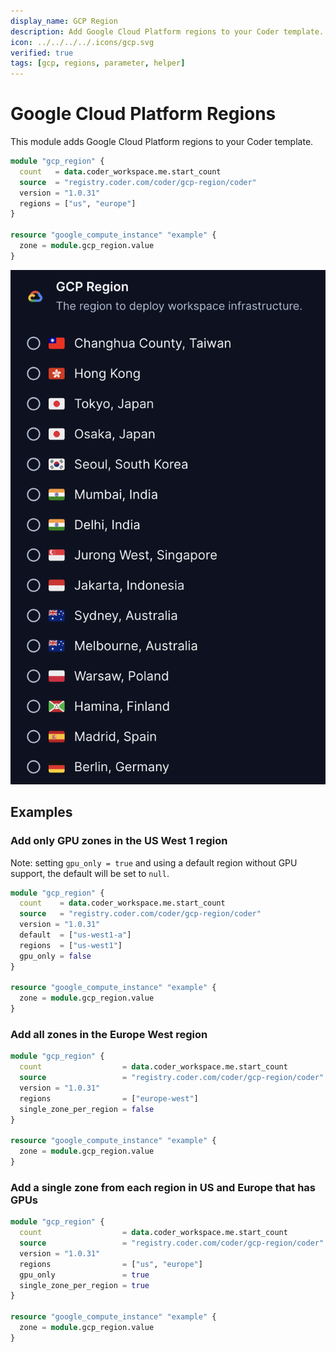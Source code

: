 ```yaml
---
display_name: GCP Region
description: Add Google Cloud Platform regions to your Coder template.
icon: ../../../../.icons/gcp.svg
verified: true
tags: [gcp, regions, parameter, helper]
---
```


# Google Cloud Platform Regions

This module adds Google Cloud Platform regions to your Coder template.

```tf
module "gcp_region" {
  count   = data.coder_workspace.me.start_count
  source  = "registry.coder.com/coder/gcp-region/coder"
  version = "1.0.31"
  regions = ["us", "europe"]
}

resource "google_compute_instance" "example" {
  zone = module.gcp_region.value
}
```

![GCP Regions](../../.images/gcp-regions.png)

## Examples

### Add only GPU zones in the US West 1 region

Note: setting `gpu_only = true` and using a default region without GPU support, the default will be set to `null`.

```tf
module "gcp_region" {
  count    = data.coder_workspace.me.start_count
  source   = "registry.coder.com/coder/gcp-region/coder"
  version = "1.0.31"
  default  = ["us-west1-a"]
  regions  = ["us-west1"]
  gpu_only = false
}

resource "google_compute_instance" "example" {
  zone = module.gcp_region.value
}
```

### Add all zones in the Europe West region

```tf
module "gcp_region" {
  count                  = data.coder_workspace.me.start_count
  source                 = "registry.coder.com/coder/gcp-region/coder"
  version = "1.0.31"
  regions                = ["europe-west"]
  single_zone_per_region = false
}

resource "google_compute_instance" "example" {
  zone = module.gcp_region.value
}
```

### Add a single zone from each region in US and Europe that has GPUs

```tf
module "gcp_region" {
  count                  = data.coder_workspace.me.start_count
  source                 = "registry.coder.com/coder/gcp-region/coder"
  version = "1.0.31"
  regions                = ["us", "europe"]
  gpu_only               = true
  single_zone_per_region = true
}

resource "google_compute_instance" "example" {
  zone = module.gcp_region.value
}
```
